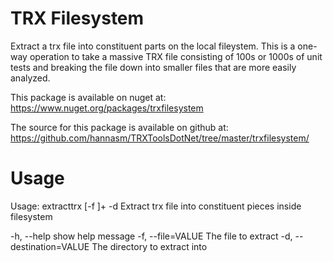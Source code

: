 # TRX Filesystem
Extract a trx file into constituent parts on the local fileystem. This is a one-way operation to take a massive TRX file consisting of 100s or 1000s of unit tests and breaking the file down into smaller files that are more easily analyzed.

This package is available on nuget at: https://www.nuget.org/packages/trxfilesystem

The source for this package is available on github at: https://github.com/hannasm/TRXToolsDotNet/tree/master/trxfilesystem/

# Usage
Usage: extracttrx [-f <filename>]+ -d <destination>
Extract trx file into constituent pieces inside filesystem

  -h, --help                 show help message
  -f, --file=VALUE           The file to extract
  -d, --destination=VALUE    The directory to extract into
